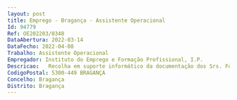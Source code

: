 ```yaml
--- 
layout: post
title: Emprego - Bragança - Assistente Operacional
Id: 94779
Ref: OE202203/0348
DataAbertura: 2022-03-14
DataFecho: 2022-04-08
Trabalho: Assistente Operacional
Empregador: Instituto do Emprego e Formação Profissional, I.P.
Descricao:   Recolha em suporte informático da documentação dos Srs. Formadores das ações de formação   Apoio na organização dos dossiers e disponibilização de cópias   Validação da informação de formadores no que respeita a certidões   Validação da informação relativa aos serviços postais   CTT e encaminhamento   Verificação e monitorização do estado das viaturas   Controlo de não conformidades das viaturas para encaminhamento para manutenção, monitorização das inspeções e datas    Apoio no fornecimento de material de armazém.
CodigoPostal: 5300-449 BRAGANÇA
Concelho: Bragança
Distrito: Bragança
--- 
```

